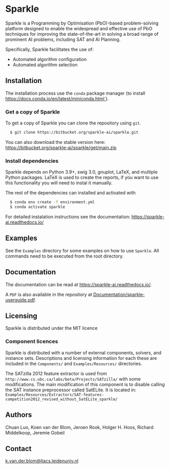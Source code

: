 # Sparkle

Sparkle is a Programming by Optimisation (PbO)-based problem-solving platform designed to enable the widespread and effective use of PbO techniques for improving the state-of-the-art in solving a broad range of prominent AI problems, including SAT and AI Planning.

Specifically, Sparkle facilitates the use of:

 * Automated algorithm configuration
 * Automated algorithm selection

## Installation

The installation process use the `conda` package manager (to install https://docs.conda.io/en/latest/miniconda.html`). 

### Get a copy of Sparkle
To get a copy of Sparkle you can clone the repository using `git`.
``` bash
  $ git clone https://bitbucket.org/sparkle-ai/sparkle.git
```

You can also download the stable version here: https://bitbucket.org/sparkle-ai/sparkle/get/main.zip


### Install dependencies

Sparkle depends on Python 3.9+, swig 3.0, gnuplot, LaTeX, and multiple Python packages. LaTeX is used to create the reports, if you want to use this functionality you will need to instal it manually.

The rest of the dependencies can installed and activated with

``` bash
  $ conda env create -f environment.yml
  $ conda activate sparkle
```

For detailed instalation instructions see the documentation: https://sparkle-ai.readthedocs.io/

## Examples

See the `Examples` directory for some examples on how to use `Sparkle`. All commands need to be executed from the root directory. 

## Documentation

The documentation can be read at https://sparkle-ai.readthedocs.io/. 

A `PDF` is also available in the repository at [Documentation/sparkle-userguide.pdf](./Documentation/sparkle-userguide.pdf).

## Licensing

Sparkle is distributed under the MIT licence

### Component licences 

Sparkle is distributed with a number of external components, solvers, and instance sets. Descriptions and licensing information for each these are included in the `Components/` and `Examples/Resources/` directories.

The SATzilla 2012 feature extractor is used from `http://www.cs.ubc.ca/labs/beta/Projects/SATzilla/` with some modifications. The main modification of this component is to disable calling the SAT instance preprocessor called SatELite. It is located in: `Examples/Resources/Extractors/SAT-features-competition2012_revised_without_SatELite_sparkle/`

## Authors
Chuan Luo,
Koen van der Blom,
Jeroen Rook,
Holger H. Hoos,
Richard Middelkoop,
Jeremie Gobeil

## Contact
k.van.der.blom@liacs.leidenuniv.nl

